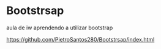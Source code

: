 # Bootstrsap
aula de iw aprendendo a utilizar bootstrap

https://github.com/PietroSantos280/Bootstrsap/index.html
